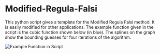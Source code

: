 # Modified-Regula-Falsi

This python script gives a template for the Modified Regula Falsi method. It is easily modified for other applications. 
The example function given in the script is the cubic function shown below (in blue). The splines on the graph
show the bounding guesses for four iterations of the algorithm.

![Example Function in Script](https://cloud.githubusercontent.com/assets/20876870/19666454/2f2b0dec-9a10-11e6-9041-e6b27b414465.jpg)
